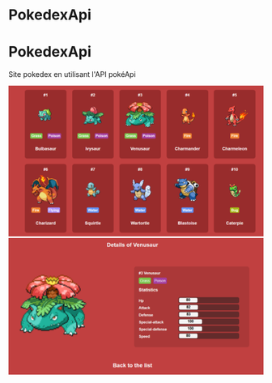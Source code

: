 # PokedexApi
 
# PokedexApi

Site pokedex en utilisant l'API pokéApi
 
<img src="./screenshot/Capture.PNG" alt="pokemon"/>
<img src="./screenshot/details.PNG" alt="detail"/>